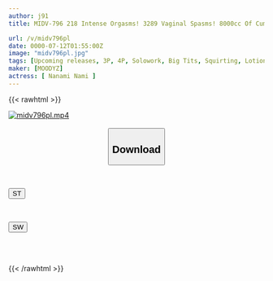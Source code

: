 ```yaml
---
author: j91
title: MIDV-796 218 Intense Orgasms! 3289 Vaginal Spasms! 8000cc Of Cum! A Great Awakening To Orgasmic Teasing Abstinence ~ The Day When The Sexual Desire That Had Been Pent Up For 30 Days Exploded ~ Nami Nanami

url: /v/midv796pl
date: 0000-07-12T01:55:00Z
image: "midv796pl.jpg"
tags: [Upcoming releases, 3P, 4P, Solowork, Big Tits, Squirting, Lotion, Acme · Orgasm	]
maker: [MOODYZ]
actress: [ Nanami Nami ]
---
```



{{< rawhtml >}}

<div class="video" data-videoid="pending_link.html">
    <a href="javascript:;">
        <img src="/v/midv796pl/midv796pl.jpg" width="WIDTH" height="HEIGHT" alt="midv796pl.mp4" loading="lazy">
    </a>
</div>

<script type="text/javascript" src="https://j91.asia/asset/on-demand-pend.js"></script>

<br>
  <link rel="stylesheet" href="https://j91.asia/asset/bs5.css">
  
  <center>
  <button class="btn btn-primary" type="button" data-bs-toggle="collapse" data-bs-target=".multi-collapse" aria-expanded="false" aria-controls="multiCollapseExample1 multiCollapseExample2"><h2>Download</h2></button></center>
</p>
<div class="row">
  <div class="col">
    <div class="collapse multi-collapse" id="multiCollapseExample1">
      <div class="card card-body">
	      	      <br>
<div class="buttons">  
<p><a href="https://j91.asia/pending_link.html" target="_blank"><button class="btn-hover color-3"><i class="fa fa-download"></i> ST</button></a></p></div>
    </div>
  </div>
</div>
  <div class="col">
    <div class="collapse multi-collapse" id="multiCollapseExample2">
      <div class="card card-body">
	      <br>
<div class="buttons">
<p><a href="https://j91.asia/pending_link.html" target="_blank"><button class="btn-hover color-2"><i class="fa fa-download"></i> SW</button></a></p></div>
<br><br>
      </div>
    </div>
  </div>
</div>

{{< /rawhtml >}}